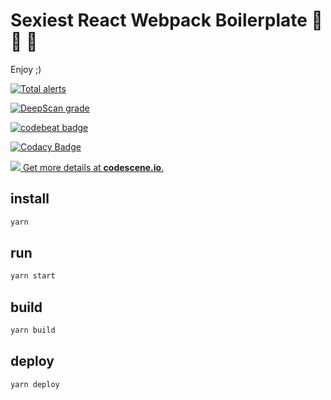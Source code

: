 # Sexiest React Webpack Boilerplate 🙌 💅 🔨

Enjoy ;)

[![Total alerts](https://img.shields.io/lgtm/alerts/g/agrublev/ReactWebpackBoilerplate.svg?logo=lgtm&logoWidth=18)](https://lgtm.com/projects/g/agrublev/ReactWebpackBoilerplate/alerts/)

[![DeepScan grade](https://deepscan.io/api/teams/3927/projects/5721/branches/44402/badge/grade.svg)](https://deepscan.io/dashboard#view=project&tid=3927&pid=5721&bid=44402)

[![codebeat badge](https://codebeat.co/badges/c6087e32-4284-4ec4-8703-c5c08102bc33)](https://codebeat.co/projects/github-com-agrublev-reactwebpackboilerplate-master)

[![Codacy Badge](https://api.codacy.com/project/badge/Grade/3b02d2d6ce6440a3bda397e443796c37)](https://www.codacy.com/manual/agrublev/ReactWebpackBoilerplate?utm_source=github.com&amp;utm_medium=referral&amp;utm_content=agrublev/ReactWebpackBoilerplate&amp;utm_campaign=Badge_Grade)

[![](https://codescene.io/projects/5383/status.svg) Get more details at **codescene.io**.](https://codescene.io/projects/5383/jobs/latest-successful/results)

## install

```bash
yarn
```

## run

```bash
yarn start
```

## build

```bash
yarn build
```

## deploy

```bash
yarn deploy
```
